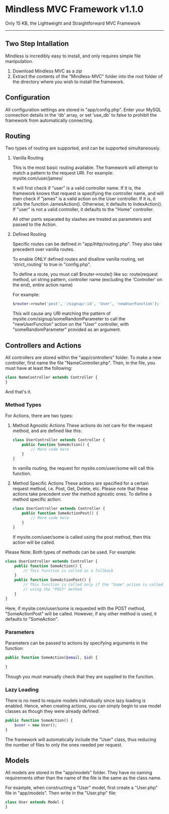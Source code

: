Mindless MVC Framework v1.1.0
=============

Only 15 KB, the Lightweight and Straightforward MVC Framework
___________________

## Two Step Intallation

Mindless is incredibly easy to install, and only requires simple file manipulation.

1. Download Mindless MVC as a zip
2. Extract the contents of the "Mindless-MVC" folder into the root folder of the directory where you wish to install the framework.

## Configuration

All configuration settings are stored in "app/config.php". Enter your MySQL connection details in the 'db' array, or set 'use_db' to false to prohibit the framework from automatically connecting.

## Routing

Two types of routing are supported, and can be supported simultaneously.

1. Vanilla Routing

	This is the most basic routing available. The framework will attempt to match a pattern to the request URI.
	For example: mysite.com/user/james/

	It will first check if "user" is a valid controller name. If it is, the framework knows that request is specifying the controller name, and will then check if "james" is a valid action on the User controller. If it is, it calls the function JamesAction(). Otherwise, it defaults to IndexAction(). If "user" is not a valid controller, it defaults to the "Home" controller.

	All other parts separated by slashes are treated as parameters and passed to the Action.

2. Defined Routing
	
	Specific routes can be defined in "app/http/routing.php". They also take precedent over vanilla routes.

	To enable ONLY defined routes and disallow vanilla routing, set 'strict_routing' to true in "config.php".

	To define a route, you must call $router->route() like so:
	route(request method, uri string pattern, controller name (excluding the 'Controller' on the end), entire action name)

	For example:

	```php
	$router->route('post', '/signup/:id', 'User', 'newUserFunction');
	```

	This will cause any URI matching the pattern of mysite.com/signup/someRandomParameter to call the "newUserFunction" action on the "User" controller, with "someRandomParameter" provided as an argument.


## Controllers and Actions

All controllers are stored within the "app/controllers" folder. To make a new controller, first name the file "NameController.php". Then, in the file, you must have at least the following:

```php
class NameController extends Controller {
}
```

And that's it.

### Method Types

For Actions, there are two types:

1. Method Agnostic Actions
	These actions do not care for the request method, and are defined like this:

	```php
	class UserController extends Controller {
		public function SomeAction() {
			// More code here
		}
	}
	```

	In vanilla routing, the request for mysite.com/user/some will call this function.

2. Method Specific Actions
	These actions are specified for a certain request method, i.e. Post, Get, Delete, etc. Please note that these actions take precedent over the method agnostic ones.
	To define a method specific action:

	```php
	class UserController extends Controller {
		public function SomeActionPost() {
			// More code here
		}
	}
	```

	If mysite.com/user/some is called using the post method, then this action will be called.

Please Note: Both types of methods can be used. For example:

```php
class UserController extends Controller {
	public function SomeAction() {
		// This function is called as a fallback
	}
	public function SomeActionPost() {
		// This function is called only if the "Some" action is called on the "User" controller
		// using the "POST" method
	}
}
```

Here, if mysite.com/user/some is requested with the POST method, "SomeActionPost" will be called. However, if any other method is used, it defaults to "SomeAction". 

### Parameters

Parameters can be passed to actions by specifying arguments in the function:

```php
public function SomeAction($email, $id) {
	
}
```

Though you must manually check that they are supplied to the function.

### Lazy Loading

There is no need to require models individually since lazy loading is enabled. Hence, when creating actions, you can simply begin to use model classes as though they were already defined:

```php
public function SomeAction() {
	$user = new User();
}
```

The framework will automatically include the "User" class, thus reducing the number of files to only the ones needed per request.

## Models

All models are stored in the "app/models" folder. They have no naming requirements other than the name of the file is the same as the class name.

For example, when constructing a "User" model, first create a "User.php" file in "app/models". Then write in the "User.php" file:

```php
class User extends Model {
}
